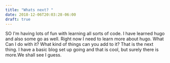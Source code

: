```yaml
---
title: "Whats next? "
date: 2018-12-06T20:03:28-06:00
draft: true
---
```

SO I'm having lots of fun with learning all sorts of code. I have learned  hugo and also some go as well. Right now I need to learn more about hugo. What Can I do with it? What kind of things can you add to it? That is the next thing. I have a basic blog set up going and that is cool, but surely there is more.We shall see I guess. 
